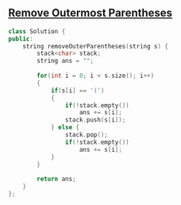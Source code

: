 ## [Remove Outermost Parentheses ](https://leetcode.com/problems/remove-outermost-parentheses/) 

```cpp
class Solution {
public:
    string removeOuterParentheses(string s) {
        stack<char> stack;
        string ans = "";
        
        for(int i = 0; i < s.size(); i++)
        {
            if(s[i] == '(')
            {
                if(!stack.empty())
                    ans += s[i];
                stack.push(s[i]);
            } else {
                stack.pop();
                if(!stack.empty())
                    ans += s[i];
            }
        }
        
        return ans;
    }
};
```